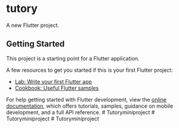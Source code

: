 # tutory

A new Flutter project.

## Getting Started

This project is a starting point for a Flutter application.

A few resources to get you started if this is your first Flutter project:

- [Lab: Write your first Flutter app](https://docs.flutter.dev/get-started/codelab)
- [Cookbook: Useful Flutter samples](https://docs.flutter.dev/cookbook)

For help getting started with Flutter development, view the
[online documentation](https://docs.flutter.dev/), which offers tutorials,
samples, guidance on mobile development, and a full API reference.
#   T u t o r y _ m i n i _ p r o j e c t  
 #   T u t o r y _ m i n i _ p r o j e c t  
 #   T u t o r y _ m i n i _ p r o j e c t  
 